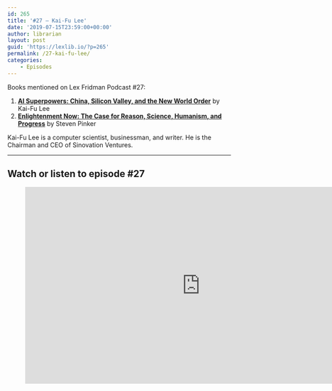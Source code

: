 ```yaml
---
id: 265
title: '#27 – Kai-Fu Lee'
date: '2019-07-15T23:59:00+00:00'
author: librarian
layout: post
guid: 'https://lexlib.io/?p=265'
permalink: /27-kai-fu-lee/
categories:
    - Episodes
---
```


Books mentioned on Lex Fridman Podcast #27:

1. **[AI Superpowers: China, Silicon Valley, and the New World Order](https://amzn.to/3AuYxcZ)** by Kai-Fu Lee
2. **[Enlightenment Now: The Case for Reason, Science, Humanism, and Progress](https://amzn.to/3EoTmwm)** by Steven Pinker

Kai-Fu Lee is a computer scientist, businessman, and writer. He is the Chairman and CEO of Sinovation Ventures.

- - - - - -

## Watch or listen to episode #27

<figure class="wp-block-embed is-type-video is-provider-youtube wp-block-embed-youtube wp-embed-aspect-16-9 wp-has-aspect-ratio"><div class="wp-block-embed__wrapper"><iframe allow="accelerometer; autoplay; clipboard-write; encrypted-media; gyroscope; picture-in-picture" allowfullscreen="" frameborder="0" height="443" loading="lazy" src="https://www.youtube.com/embed/cQ48rP_Rs4g?feature=oembed" title="Kai-Fu Lee: AI Superpowers - China and Silicon Valley | Lex Fridman Podcast #27" width="788"></iframe></div></figure>
